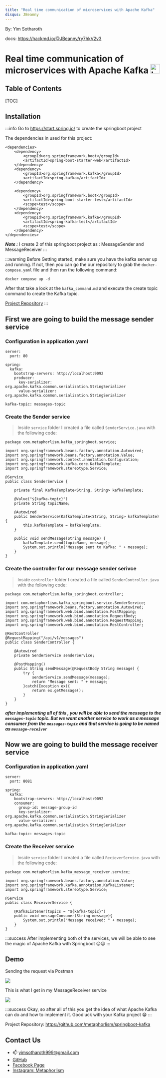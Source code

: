 ```yaml
---
title: "Real time communication of microservices with Apache Kafka"
disqus: JBeanny
---
```


By: Yim Sotharoth

docs: https://hackmd.io/@JBeanny/ry7hkV2v3

Real time communication of microservices with Apache Kafka
<img
    src="https://hackmd.io/_uploads/rkxXe43wn.png"   
    alt="kafka-png"
    width="30"
/>
===

## Table of Contents

[TOC]

## Installation

:::info
Go to https://start.spring.io/ to create the springboot project

The dependencies in used for this project:

```xml!
<dependencies>
    <dependency>
        <groupId>org.springframework.boot</groupId>
        <artifactId>spring-boot-starter-web</artifactId>
    </dependency>
    <dependency>
        <groupId>org.springframework.kafka</groupId>
        <artifactId>spring-kafka</artifactId>
    </dependency>

    <dependency>
        <groupId>org.springframework.boot</groupId>
        <artifactId>spring-boot-starter-test</artifactId>
        <scope>test</scope>
    </dependency>
    <dependency>
        <groupId>org.springframework.kafka</groupId>
        <artifactId>spring-kafka-test</artifactId>
        <scope>test</scope>
    </dependency>
</dependencies>
```

**_Note :_** I create 2 of this springboot project as : MessageSender and MessageReceiver
:::

:::warning
Before Getting started, make sure you have the kafka server up and running.
If not, then you can go the our repository to grab the `docker-compose.yaml`
file and then run the following command:

```bash!
docker compose up -d
```

After that take a look at the `kafka_command.md` and execute the create topic command to create the Kafka topic.

[Project Repository](#Demo1)
:::

## First we are going to build the message sender service

### Configuration in application.yaml

```yaml!
server:
  port: 80

spring:
  kafka:
    bootstrap-servers: http://localhost:9092
    producer:
      key-serializer: org.apache.kafka.common.serialization.StringSerializer
      value-serializer: org.apache.kafka.common.serialization.StringSerializer

kafka-topic: messages-topic
```

### Create the Sender service

> Inside `service` folder I created a file called `SenderService.java` with the following code:

```java!
package com.metaphorlism.kafka_springboot.service;

import org.springframework.beans.factory.annotation.Autowired;
import org.springframework.beans.factory.annotation.Value;
import org.springframework.context.annotation.Configuration;
import org.springframework.kafka.core.KafkaTemplate;
import org.springframework.stereotype.Service;

@Service
public class SenderService {

    private final KafkaTemplate<String, String> kafkaTemplate;

    @Value("${kafka-topic}")
    private String topicName;

    @Autowired
    public SenderService(KafkaTemplate<String, String> kafkaTemplate) {
        this.kafkaTemplate = kafkaTemplate;
    }

    public void sendMessage(String message) {
        kafkaTemplate.send(topicName, message);
        System.out.println("Message sent to Kafka: " + message);
    }
}
```

### Create the controller for our message sender serivce

> Inside `controller` folder I created a file called `SenderController.java` with the following code:

```java!
package com.metaphorlism.kafka_springboot.controller;

import com.metaphorlism.kafka_springboot.service.SenderService;
import org.springframework.beans.factory.annotation.Autowired;
import org.springframework.web.bind.annotation.PostMapping;
import org.springframework.web.bind.annotation.RequestBody;
import org.springframework.web.bind.annotation.RequestMapping;
import org.springframework.web.bind.annotation.RestController;

@RestController
@RequestMapping("/api/v1/messages")
public class SenderController {

    @Autowired
    private SenderService senderService;

    @PostMapping()
    public String sendMessage(@RequestBody String message) {
        try {
            senderService.sendMessage(message);
            return "Message sent: " + message;
        }catch(Exception ex){
            return ex.getMessage();
        }
    }
}
```

**_after implementing all of this , you will be able to send the message to the `messages-topic` topic. But we want another service to work as a message consumer from the `messages-topic` and that service is going to be named as `message-receiver`_**

## Now we are going to build the message receiver service

### Configuration in application.yaml

```yaml!
server:
  port: 8081

spring:
  kafka:
    bootstrap-servers: http://localhost:9092
    consumer:
      group-id: message-group-id
      key-serializer: org.apache.kafka.common.serialization.StringSerializer
      value-serializer: org.apache.kafka.common.serialization.StringSerializer

kafka-topic: messages-topic
```

### Create the Receiver service

> Inside `service` folder I created a file called `RecieverService.java` with the following code:

```java!
package com.metaphorlism.kafka_message_receiver.service;

import org.springframework.beans.factory.annotation.Value;
import org.springframework.kafka.annotation.KafkaListener;
import org.springframework.stereotype.Service;

@Service
public class ReceiverService {

    @KafkaListener(topics = "${kafka-topic}")
    public void messageConsumer(String message){
        System.out.println("Message received: " + message);
    }
}
```

:::success
After implementing both of the services, we will be able to see the magic of Apache Kafka with Springboot 😉😉
:::

## Demo

Sending the request via Postman

![](https://hackmd.io/_uploads/rJQMw43wh.png)

This is what I get in my MessageReceiver service

![](https://hackmd.io/_uploads/S1lNv42wn.png)

:::success
Okay, so after all of this you get the idea of what Apache Kafka can do and how to implement it. Goodluck with your Kafka project 😁
:::

Project Repository: https://github.com/metaphorlism/springboot-kafka

## Contact Us

- :mailbox: yimsotharoth999@gmail.com
- [GitHub](https://github.com/metaphorlism)
- [Facebook Page](https://www.facebook.com/Metaphorlism)
- [Instagram: Metaphorlism](https://www.instagram.com/metaphorlism/)
